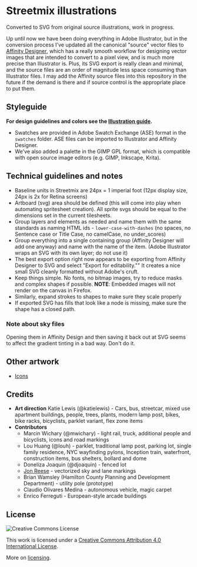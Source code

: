 Streetmix illustrations
=======================

Converted to SVG from original source illustrations, work in progress.

Up until now we have been doing everything in Adobe Illustrator, but in the conversion process I've updated all the canonical "source" vector files to [Affinity Designer](https://affinity.serif.com/), which has a really smooth workflow for designing vector images that are intended to convert to a pixel view, and is much more precise than Illustrator is. Plus, its SVG export is really clean and minimal, and the source files are an order of magnitude less space consuming than Illustrator files. I may add the Affinity source files into this repository in the future if the demand is there and if source control is the appropriate place to put them.


## Styleguide

**For design guidelines and colors see the [Illustration guide](https://streetmix.readthedocs.io/en/latest/contributing/illustrations/).**

- Swatches are provided in Adobe Swatch Exchange (ASE) format in the `swatches` folder. ASE files can be imported to Illustrator and Affinity Designer.
- We've also added a palette in the GIMP GPL format, which is compatible with open source image editors (e.g. GIMP, Inkscape, Krita).

## Technical guidelines and notes

- Baseline units in Streetmix are 24px = 1 imperial foot (12px display size, 24px is 2x for Retina screens)
- Artboard (svg) area should be defined (this will come into play when automating spritesheet creation). All sprite svgs should be equal to the dimensions set in the current tilesheets.
- Group layers and elements as needed and name them with the same standards as naming HTML ids - `lower-case-with-dashes` (no spaces, no Sentence case or Title Case, no camelCase, no under_scores)
- Group everything into a single containing group (Affinity Designer will add one anyway) and name with the name of the item. (Adobe Illustrator wraps an SVG with its own layer; do not use it)
- The best export option right now appears to be exporting from Affinity Designer to SVG and select "Export for editability."" It creates a nice small SVG cleanly formatted without Adobe's cruft.
- Keep things simple. No fonts, no bitmap images, try to reduce masks and complex shapes if possible. **NOTE**: Embedded images will not render on the canvas in Firefox.
- Similarly, expand strokes to shapes to make sure they scale properly
- If exported SVG has fills that look like a node is missing, make sure the shape has a closed path.

### Note about sky files

Opening them in Affinity Design and then saving it back out at SVG seems to affect the gradient tinting in a bad way. Don't do it.


## Other artwork
- [Icons](https://github.com/streetmix/icons)

## Credits

- **Art direction** Katie Lewis (@katielewis) - Cars, bus, streetcar, mixed use apartment buildings, people, trees, plants, modern lamp post, bikes, bike racks, bicyclists, parklet variant, flex zone items
- **Contributors**
  - Marcin Wichary (@mwichary) - light rail, truck, additional people and bicyclists, icons and road markings
  - Lou Huang (@louh) - parklet, traditional lamp post, parking lot, single family residence, NYC wayfinding pylons, Inception train, waterfront, construction items, bus shelters, bollard and dome
  - Doneliza Joaquin (@djoaquin) - fenced lot
  - [Jon Reese](https://jonreese.com) - vectorized sky and lane markings
  - Brian Wamsley (Hamilton County Planning and Development Department) - utility pole (prototype)
  - Claudio Olivares Medina - autonomous vehicle, magic carpet
  - Enrico Ferreguti - European-style arcade buildings

## License


![Creative Commons License](https://i.creativecommons.org/l/by/4.0/88x31.png)

This work is licensed under a [Creative Commons Attribution 4.0 International License](http://creativecommons.org/licenses/by/4.0/).

More on [licensing](https://streetmix.readthedocs.io/en/latest/support/faq/#what-is-the-end-user-license).
